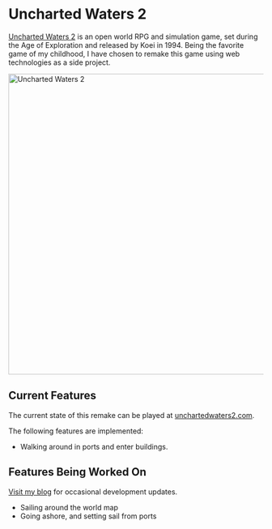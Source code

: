 # Uncharted Waters 2

[Uncharted Waters 2](https://en.wikipedia.org/wiki/Uncharted_Waters#Uncharted_Waters:_New_Horizons)
is an open world RPG and simulation game, set during the Age of Exploration
and released by Koei in 1994. Being the favorite game of my childhood,
I have chosen to remake this game using web technologies as a side
project.

<img width="950" height="594" alt="Uncharted Waters 2" src="https://media.githubusercontent.com/media/JohanLi/uncharted-waters-2/readme-assets/uncharted-waters-2.png">

## Current Features

The current state of this remake can be played at [unchartedwaters2.com](https://unchartedwaters2.com).

The following features are implemented:

* Walking around in ports and enter buildings.

## Features Being Worked On

[Visit my blog](https://johanli.com/blog) for occasional development
updates.

* Sailing around the world map
* Going ashore, and setting sail from ports
